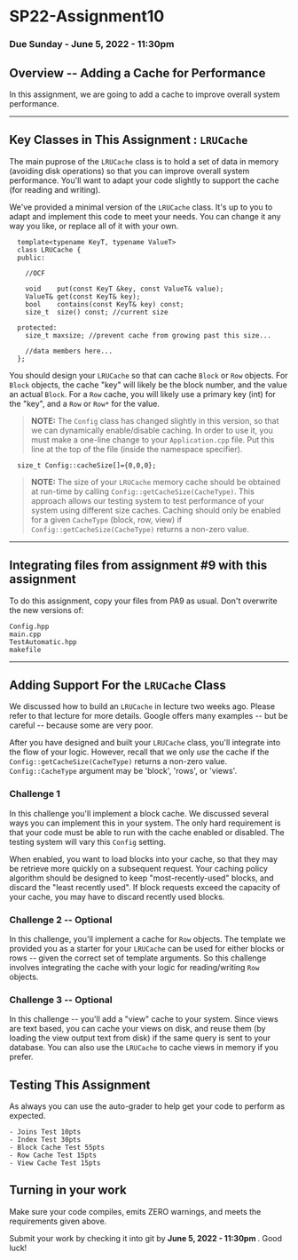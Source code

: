 # SP22-Assignment10
### Due Sunday - June 5, 2022 - 11:30pm 

## Overview -- Adding a Cache for Performance

In this assignment, we are going to add a cache to improve overall system performance. 

<hr>

## Key Classes in This Assignment : `LRUCache`

The main puprose of the `LRUCache` class is to hold a set of data in memory (avoiding disk operations) so that you can improve overall system performance. You'll want to adapt your code slightly to support the cache (for reading and writing). 

We've provided a minimal version of the `LRUCache` class. It's up to you to adapt and implement this code to meet your needs. You can change it any way you like, or replace all of it with your own.

```
  template<typename KeyT, typename ValueT>
  class LRUCache {
  public:
        
    //OCF 

    void    put(const KeyT &key, const ValueT& value);
    ValueT& get(const KeyT& key);    
    bool    contains(const KeyT& key) const;
    size_t  size() const; //current size
    
  protected:
    size_t maxsize; //prevent cache from growing past this size...

    //data members here...
  };
```

You should design your `LRUCache` so that can cache `Block` or `Row` objects. For `Block` objects, the cache "key" will likely be the block number, and the value an actual `Block`. For a `Row` cache, you will likely use a primary key (int) for the "key", and a `Row` or `Row*` for the value.

> **NOTE:** The `Config` class has changed slightly in this version, so that we can dynamically enable/disable caching. In order to use it, you must make a one-line change to your `Application.cpp` file. Put this line at the top of the file (inside the namespace specifier).

```
  size_t Config::cacheSize[]={0,0,0};
```

> **NOTE:** The size of your `LRUCache` memory cache should be obtained at run-time by calling `Config::getCacheSize(CacheType)`. This approach allows our testing system to test performance of your system using different size caches.  Caching should only be enabled for a given `CacheType` (block, row, view) if `Config::getCacheSize(CacheType)` returns a non-zero value. 

<hr>

## Integrating files from assignment #9 with this assignment

To do this assignment, copy your files from PA9 as usual.  Don't overwrite the new versions of:

```
Config.hpp
main.cpp
TestAutomatic.hpp
makefile
```

<hr>

## Adding Support For the `LRUCache` Class

We discussed how to build an `LRUCache` in lecture two weeks ago. Please refer to that lecture for more details. Google offers many examples -- but be careful -- because some are very poor.

After you have designed and built your `LRUCache` class, you'll integrate into the flow of your logic. However, recall that we only _use_ the cache if the `Config::getCacheSize(CacheType)` returns a non-zero value.  `Config::CacheType` argument may be 'block', 'rows', or 'views'. 

### Challenge 1 

In this challenge you'll implement a block cache. We discussed several ways you can implement this in your system. The only hard requirement is that your code must be able to run with the cache enabled or disabled. The testing system will vary this `Config` setting. 

When enabled, you want to load blocks into your cache, so that they may be retrieve more quickly on a subsequent request. Your caching policy algorithm should be designed to keep "most-recently-used" blocks, and discard the "least recently used". If block requests exceed the capacity of your cache, you may have to discard recently used blocks. 

### Challenge 2 -- Optional

In this challenge, you'll implement a cache for `Row` objects. The template we provided you as a starter for your `LRUCache` can be used for either blocks or rows -- given the correct set of template arguments.  So this challenge involves integrating the cache with your logic for reading/writing `Row` objects. 

### Challenge 3 -- Optional

In this challenge -- you'll add a "view" cache to your system. Since views are text based, you can cache your views on disk, and reuse them (by loading the view output text from disk) if the same query is sent to your database.  You can also use the `LRUCache` to cache views in memory if you prefer.

## Testing This Assignment

As always you can use the auto-grader to help get your code to perform as expected.

```
- Joins Test 10pts
- Index Test 30pts
- Block Cache Test 55pts
- Row Cache Test 15pts
- View Cache Test 15pts
```

## Turning in your work 

Make sure your code compiles, emits ZERO warnings, and meets the requirements given above. 

Submit your work by checking it into git by <b>June 5, 2022 - 11:30pm  </b>. Good luck! 

